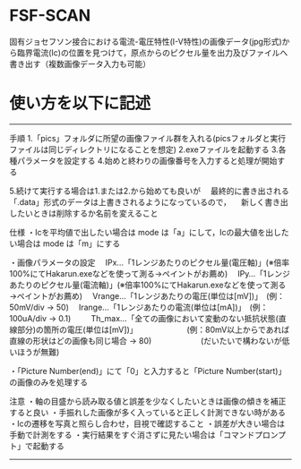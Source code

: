 # FSF-SCAN
固有ジョセフソン接合における電流-電圧特性(I-V特性)の画像データ(jpg形式)から臨界電流(Ic)の位置を見つけて，原点からのピクセル量を出力及びファイルへ書き出す（複数画像データ入力も可能）

# 使い方を以下に記述

-------------------------------------------------

手順
1.「pics」フォルダに所望の画像ファイル群を入れる(picsフォルダと実行ファイルは同じディレクトリになることを想定)
2.exeファイルを起動する
3.各種パラメータを設定する
4.始めと終わりの画像番号を入力すると処理が開始する

5.続けて実行する場合は1.または2.から始めても良いが
　最終的に書き出される「.data」形式のデータは上書きされるようになっているので，
　新しく書き出したいときは削除するか名前を変えること


仕様
・Icを平均値で出したい場合は mode は「a」にして，Icの最大値を出したい場合は mode は「m」にする

・画像パラメータの設定
　IPx…「1レンジあたりのピクセル量(電圧軸)」(※倍率100%にてHakarun.exeなどを使って測る→ペイントがお薦め)
　IPy…「1レンジあたりのピクセル量(電流軸)」(※倍率100%にてHakarun.exeなどを使って測る→ペイントがお薦め)
　Vrange…「1レンジあたりの電圧(単位は[mV])」　(例：50mV/div → 50)
　Irange…「1レンジあたりの電流(単位は[mA])」　(例：100uA/div → 0.1)
　
　Th_max…「全ての画像において変動のない抵抗状態(直線部分)の箇所の電圧(単位は[mV])」
　　　　　　(例：80mV以上からであれば直線の形状はどの画像も同じ場合 → 80)
　　　　　　(だいたいで構わないが低いほうが無難)

・「Picture Number(end)」にて「0」と入力すると「Picture Number(start)」の画像のみを処理する


注意
・軸の目盛から読み取る値と誤差を少なくしたいときは画像の傾きを補正すると良い
・手振れした画像が多く入っていると正しく計測できない時がある
・Icの遷移を写真と照らし合わせ，目視で確認すること
・誤差が大きい場合は手動で計測をする
・実行結果をすぐ消さずに見たい場合は「コマンドプロンプト」で起動する

-------------------------------------------------
